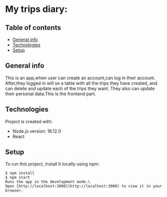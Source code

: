 # My trips diary:

## Table of contents
* [General info](#general-info)
* [Technologies](#technologies)
* [Setup](#setup)

## General info
This is an app,when user can create an account,can log in their account.
After,they logged in will se a table with all the trips they have created, and can delete and update
each of the trips they want. They also can update their personal data.This is the frontend part.
	
## Technologies
Project is created with:
* Node.js version: 18.12.0
* React 

## Setup
To run this project, install it locally using npm:

```
$ npm install
$ npm start
Runs the app in the development mode.\
Open [http://localhost:3000](http://localhost:3000) to view it in your browser.
```



